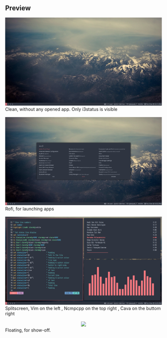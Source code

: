 ## Preview
<div align="center">
    <img src="/preview-clean.png"</img> 
</div> 
Clean, without any opened app. Only i3status is visible <br /><br />
<div align="center">
    <img src="/rofi.png"</img> 
</div>
Rofi, for launching apps <br /><br />
<div align="center">
    <img src="/preview-splitscreen.png"</img> 
</div>
Splitscreen, Vim on the left , Ncmpcpp on the top right , Cava on the buttom right </br><br />
<div align="center">
    <img src="/preview-preview-floating.png"</img> 
</div>
Floating, for show-off. <br /><br />
